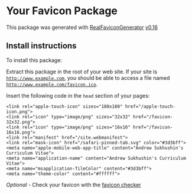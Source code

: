 # Your Favicon Package

This package was generated with [RealFaviconGenerator](https://realfavicongenerator.net/) [v0.16](https://realfavicongenerator.net/change_log#v0.16)

## Install instructions

To install this package:

Extract this package in the root of your web site. If your site is <code>http://www.example.com</code>, you should be able to access a file named <code>http://www.example.com/favicon.ico</code>.

Insert the following code in the `head` section of your pages:

    <link rel="apple-touch-icon" sizes="180x180" href="/apple-touch-icon.png">
    <link rel="icon" type="image/png" sizes="32x32" href="/favicon-32x32.png">
    <link rel="icon" type="image/png" sizes="16x16" href="/favicon-16x16.png">
    <link rel="manifest" href="/site.webmanifest">
    <link rel="mask-icon" href="/safari-pinned-tab.svg" color="#3d3bff">
    <meta name="apple-mobile-web-app-title" content="Andrew Sukhushin's Curriculum Vitae">
    <meta name="application-name" content="Andrew Sukhushin's Curriculum Vitae">
    <meta name="msapplication-TileColor" content="#3d3bff">
    <meta name="theme-color" content="#ffffff">

*Optional* - Check your favicon with the [favicon checker](https://realfavicongenerator.net/favicon_checker)